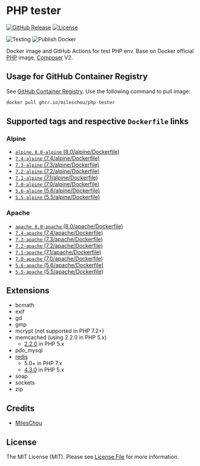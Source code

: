 # PHP tester

[![GitHub Release][ico-release]][link-github-release]
[![License][ico-license]](LICENSE)

![Testing](https://github.com/MilesChou/docker-php-tester/workflows/Testing/badge.svg)
![Publish Docker](https://github.com/MilesChou/docker-php-tester/workflows/Publish%20Docker/badge.svg)

Docker image and GitHub Actions for test PHP env. Base on Docker official [PHP](https://hub.docker.com/_/php) image, [Composer](https://hub.docker.com/_/composer) V2.

[ico-release]: https://img.shields.io/github/tag/MilesChou/docker-php-tester.svg
[ico-license]: https://img.shields.io/badge/license-MIT-brightgreen.svg
[link-github-release]: https://github.com/MilesChou/docker-php-tester/releases

## Usage for GitHub Container Registry

See [GitHub Container Registry](https://github.com/users/MilesChou/packages/container/package/php-tester). Use the following command to pull image:

```bash
docker pull ghcr.io/mileschou/php-tester
```

## Supported tags and respective `Dockerfile` links

### Alpine

* [`alpine`, `8.0-alpine` (8.0/alpine/Dockerfile)](https://github.com/MilesChou/docker-php-tester/blob/master/8.0/alpine/Dockerfile)
* [`7.4-alpine` (7.4/alpine/Dockerfile)](https://github.com/MilesChou/docker-php-tester/blob/master/7.4/alpine/Dockerfile)
* [`7.3-alpine` (7.3/alpine/Dockerfile)](https://github.com/MilesChou/docker-php-tester/blob/master/7.3/alpine/Dockerfile)
* [`7.2-alpine` (7.2/alpine/Dockerfile)](https://github.com/MilesChou/docker-php-tester/blob/master/7.2/alpine/Dockerfile)
* [`7.1-alpine` (7.1/alpine/Dockerfile)](https://github.com/MilesChou/docker-php-tester/blob/master/7.1/alpine/Dockerfile)
* [`7.0-alpine` (7.0/alpine/Dockerfile)](https://github.com/MilesChou/docker-php-tester/blob/master/7.0/alpine/Dockerfile)
* [`5.6-alpine` (5.6/alpine/Dockerfile)](https://github.com/MilesChou/docker-php-tester/blob/master/5.6/alpine/Dockerfile)
* [`5.5-alpine` (5.5/alpine/Dockerfile)](https://github.com/MilesChou/docker-php-tester/blob/master/5.5/alpine/Dockerfile)

### Apache

* [`apache`, `8.0-apache` (8.0/apache/Dockerfile)](https://github.com/MilesChou/docker-php-tester/blob/master/8.0/apache/Dockerfile)
* [`7.4-apache` (7.4/apache/Dockerfile)](https://github.com/MilesChou/docker-php-tester/blob/master/7.4/apache/Dockerfile)
* [`7.3-apache` (7.3/apache/Dockerfile)](https://github.com/MilesChou/docker-php-tester/blob/master/7.3/apache/Dockerfile)
* [`7.2-apache` (7.2/apache/Dockerfile)](https://github.com/MilesChou/docker-php-tester/blob/master/7.2/apache/Dockerfile)
* [`7.1-apache` (7.1/apache/Dockerfile)](https://github.com/MilesChou/docker-php-tester/blob/master/7.1/apache/Dockerfile)
* [`7.0-apache` (7.0/apache/Dockerfile)](https://github.com/MilesChou/docker-php-tester/blob/master/7.0/apache/Dockerfile)
* [`5.6-apache` (5.6/apache/Dockerfile)](https://github.com/MilesChou/docker-php-tester/blob/master/5.6/apache/Dockerfile)
* [`5.5-apache` (5.5/apache/Dockerfile)](https://github.com/MilesChou/docker-php-tester/blob/master/5.5/apache/Dockerfile)

## Extensions

* bcmath
* exif
* gd
* gmp
* mcrypt (not supported in PHP 7.2+)
* memcached (using 2.2.0 in PHP 5.x)
    + [2.2.0](https://pecl.php.net/package/memcached/2.2.0) in PHP 5.x
* pdo_mysql
* [redis](https://pecl.php.net/package/redis)
    + 5.0+ in PHP 7.x
    + [4.3.0](https://pecl.php.net/package/redis/4.3.0) in PHP 5.x
* soap
* sockets
* zip

## Credits

* [MilesChou](https://github.com/MilesChou)

## License

The MIT License (MIT). Please see [License File](LICENSE) for more information.
